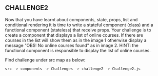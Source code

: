 ## CHALLENGE2

Now that you have learnt about components, state, props, list and conditional rendering it is time to write a stateful component (class) and a functional component (stateless) that receive props. Your challenge is to create a component that displays a list of online courses. If there are courses in the list will show them as in the image 1 otherwise display a message "OBS! No online courses found" as in image 2.
HINT: the functional component is responsible to display the list of online courses.

Find challenge under src map as below:

```bash
src -> components -> Challenges -> challenge2 -> Challenge2.js
```
